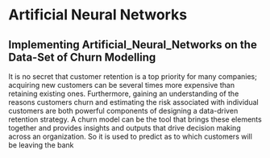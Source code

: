 # Artificial Neural Networks
## Implementing Artificial_Neural_Networks  on the Data-Set of Churn Modelling
It is no secret that customer retention is a top priority for many companies; acquiring new customers can be several times more expensive than retaining existing ones. Furthermore, gaining an understanding of the reasons customers churn and estimating the risk associated with individual customers are both powerful components of designing a data-driven retention strategy. A churn model can be the tool that brings these elements together and provides insights and outputs that drive decision making across an organization. So it is used to predict as to which customers will be leaving the bank
